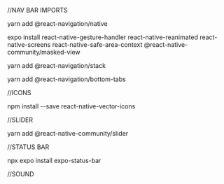 //NAV BAR IMPORTS

yarn add @react-navigation/native

expo install react-native-gesture-handler react-native-reanimated react-native-screens react-native-safe-area-context @react-native-community/masked-view

yarn add @react-navigation/stack

yarn add @react-navigation/bottom-tabs

//ICONS

npm install --save react-native-vector-icons

//SLIDER

yarn add @react-native-community/slider

//STATUS BAR

npx expo install expo-status-bar

//SOUND
